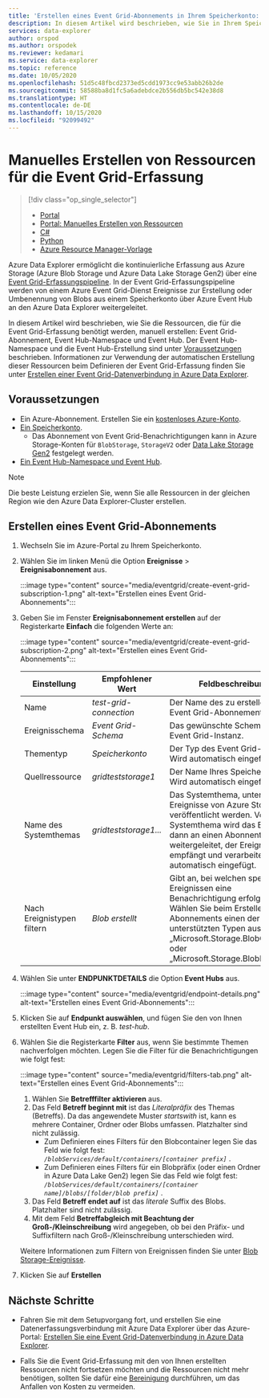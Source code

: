 ```yaml
---
title: 'Erstellen eines Event Grid-Abonnements in Ihrem Speicherkonto: Azure Data Explorer'
description: In diesem Artikel wird beschrieben, wie Sie in Ihrem Speicherkonto in Azure Data Explorer ein Event Grid-Abonnement erstellen.
services: data-explorer
author: orspod
ms.author: orspodek
ms.reviewer: kedamari
ms.service: data-explorer
ms.topic: reference
ms.date: 10/05/2020
ms.openlocfilehash: 51d5c48fbcd2373ed5cdd1973cc9e53abb26b2de
ms.sourcegitcommit: 58588ba8d1fc5a6adebdce2b556db5bc542e38d8
ms.translationtype: HT
ms.contentlocale: de-DE
ms.lasthandoff: 10/15/2020
ms.locfileid: "92099492"
---
```

# <a name="manually-create-resources-for-event-grid-ingestion"></a>Manuelles Erstellen von Ressourcen für die Event Grid-Erfassung

> [!div class="op_single_selector"]
> * [Portal](ingest-data-event-grid.md)
> * [Portal: Manuelles Erstellen von Ressourcen](ingest-data-event-grid-manual.md)
> * [C#](data-connection-event-grid-csharp.md)
> * [Python](data-connection-event-grid-python.md)
> * [Azure Resource Manager-Vorlage](data-connection-event-grid-resource-manager.md)

Azure Data Explorer ermöglicht die kontinuierliche Erfassung aus Azure Storage (Azure Blob Storage und Azure Data Lake Storage Gen2) über eine [Event Grid-Erfassungspipeline](ingest-data-event-grid-overview.md). In der Event Grid-Erfassungspipeline werden von einem Azure Event Grid-Dienst Ereignisse zur Erstellung oder Umbenennung von Blobs aus einem Speicherkonto über Azure Event Hub an den Azure Data Explorer weitergeleitet.

In diesem Artikel wird beschrieben, wie Sie die Ressourcen, die für die Event Grid-Erfassung benötigt werden, manuell erstellen: Event Grid-Abonnement, Event Hub-Namespace und Event Hub. Der Event Hub-Namespace und die Event Hub-Erstellung sind unter [Voraussetzungen](#prerequisites) beschrieben. Informationen zur Verwendung der automatischen Erstellung dieser Ressourcen beim Definieren der Event Grid-Erfassung finden Sie unter [Erstellen einer Event Grid-Datenverbindung in Azure Data Explorer](ingest-data-event-grid.md#create-an-event-grid-data-connection-in-azure-data-explorer).

## <a name="prerequisites"></a>Voraussetzungen

* Ein Azure-Abonnement. Erstellen Sie ein [kostenloses Azure-Konto](https://azure.microsoft.com/free/).
* [Ein Speicherkonto](/azure/storage/common/storage-quickstart-create-account?tabs=azure-portal).
    * Das Abonnement von Event Grid-Benachrichtigungen kann in Azure Storage-Konten für `BlobStorage`, `StorageV2` oder [Data Lake Storage Gen2](/azure/storage/blobs/data-lake-storage-introduction) festgelegt werden.
* [Ein Event Hub-Namespace und Event Hub](/azure/event-hubs/event-hubs-create).

> [!NOTE]
> Die beste Leistung erzielen Sie, wenn Sie alle Ressourcen in der gleichen Region wie den Azure Data Explorer-Cluster erstellen.

## <a name="create-an-event-grid-subscription"></a>Erstellen eines Event Grid-Abonnements
 
1. Wechseln Sie im Azure-Portal zu Ihrem Speicherkonto.
1. Wählen Sie im linken Menü die Option **Ereignisse** > **Ereignisabonnement** aus.

     :::image type="content" source="media/eventgrid/create-event-grid-subscription-1.png" alt-text="Erstellen eines Event Grid-Abonnements":::

1. Geben Sie im Fenster **Ereignisabonnement erstellen** auf der Registerkarte **Einfach** die folgenden Werte an:

    :::image type="content" source="media/eventgrid/create-event-grid-subscription-2.png" alt-text="Erstellen eines Event Grid-Abonnements":::

    |**Einstellung** | **Empfohlener Wert** | **Feldbeschreibung**|
    |---|---|---|
    | Name | *test-grid-connection* | Der Name des zu erstellenden Event Grid-Abonnements.|
    | Ereignisschema | *Event Grid-Schema* | Das gewünschte Schema für die Event Grid-Instanz. |
    | Thementyp | *Speicherkonto* | Der Typ des Event Grid-Themas. Wird automatisch eingefügt.|
    | Quellressource | *gridteststorage1* | Der Name Ihres Speicherkontos. Wird automatisch eingefügt.|
    | Name des Systemthemas | *gridteststorage1...* | Das Systemthema, unter dem Ereignisse von Azure Storage veröffentlicht werden. Von diesem Systemthema wird das Ereignis dann an einen Abonnenten weitergeleitet, der Ereignisse empfängt und verarbeitet. Wird automatisch eingefügt.|
    | Nach Ereignistypen filtern | *Blob erstellt* | Gibt an, bei welchen spezifischen Ereignissen eine Benachrichtigung erfolgen soll. Wählen Sie beim Erstellen des Abonnements einen der derzeit unterstützten Typen aus: „Microsoft.Storage.BlobCreated“ oder „Microsoft.Storage.BlobRenamed“|

1. Wählen Sie unter **ENDPUNKTDETAILS** die Option **Event Hubs** aus.

    :::image type="content" source="media/eventgrid/endpoint-details.png" alt-text="Erstellen eines Event Grid-Abonnements":::

1. Klicken Sie auf **Endpunkt auswählen**, und fügen Sie den von Ihnen erstellten Event Hub ein, z. B. *test-hub*.
    
1. Wählen Sie die Registerkarte **Filter** aus, wenn Sie bestimmte Themen nachverfolgen möchten. Legen Sie die Filter für die Benachrichtigungen wie folgt fest:
   
    :::image type="content" source="media/eventgrid/filters-tab.png" alt-text="Erstellen eines Event Grid-Abonnements":::

   1. Wählen Sie **Betrefffilter aktivieren** aus.
   1. Das Feld **Betreff beginnt mit** ist das *Literalpräfix* des Themas (Betreffs). Da das angewendete Muster *startswith* ist, kann es mehrere Container, Ordner oder Blobs umfassen. Platzhalter sind nicht zulässig.
       * Zum Definieren eines Filters für den Blobcontainer legen Sie das Feld wie folgt fest: *`/blobServices/default/containers/[container prefix]`* .
       * Zum Definieren eines Filters für ein Blobpräfix (oder einen Ordner in Azure Data Lake Gen2) legen Sie das Feld wie folgt fest: *`/blobServices/default/containers/[container name]/blobs/[folder/blob prefix]`* .
   1. Das Feld **Betreff endet auf** ist das *literale* Suffix des Blobs. Platzhalter sind nicht zulässig.
   1. Mit dem Feld **Betreffabgleich mit Beachtung der Groß-/Kleinschreibung** wird angegeben, ob bei den Präfix- und Suffixfiltern nach Groß-/Kleinschreibung unterschieden wird.

    Weitere Informationen zum Filtern von Ereignissen finden Sie unter [Blob Storage-Ereignisse](/azure/storage/blobs/storage-blob-event-overview#filtering-events).

1. Klicken Sie auf **Erstellen**

## <a name="next-steps"></a>Nächste Schritte

* Fahren Sie mit dem Setupvorgang fort, und erstellen Sie eine Datenerfassungsverbindung mit Azure Data Explorer über das Azure-Portal: [Erstellen Sie eine Event Grid-Datenverbindung in Azure Data Explorer](ingest-data-event-grid.md#create-an-event-grid-data-connection-in-azure-data-explorer).

* Falls Sie die Event Grid-Erfassung mit den von Ihnen erstellten Ressourcen nicht fortsetzen möchten und die Ressourcen nicht mehr benötigen, sollten Sie dafür eine [Bereinigung](ingest-data-event-grid.md#clean-up-resources) durchführen, um das Anfallen von Kosten zu vermeiden.
